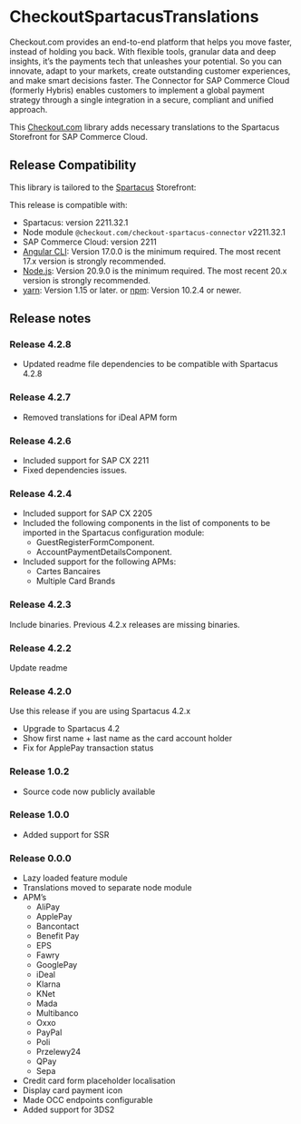 # CheckoutSpartacusTranslations
Checkout.com provides an end-to-end platform that helps you move faster, instead of holding you back. With flexible tools, granular data and deep insights, it’s the payments tech that unleashes your potential. So you can innovate, adapt to your markets, create outstanding customer experiences, and make smart decisions faster. The Connector for SAP Commerce Cloud (formerly Hybris) enables customers to implement a global payment strategy through a single integration in a secure, compliant and unified approach.

This [Checkout.com](https://www.checkout.com/) library adds necessary translations to the Spartacus Storefront for SAP Commerce Cloud. 

## Release Compatibility
This library is tailored to the [Spartacus](https://sap.github.io/spartacus-docs/) Storefront:

This release is compatible with:
* Spartacus: version 2211.32.1
* Node module `@checkout.com/checkout-spartacus-connector` v2211.32.1
* SAP Commerce Cloud: version 2211
* [Angular CLI](https://angular.dev/): Version 17.0.0 is the minimum required. The most recent 17.x version is strongly recommended.
* [Node.js](https://nodejs.org/en): Version 20.9.0 is the minimum required. The most recent 20.x version is strongly recommended.
* [yarn](https://yarnpkg.com/): Version 1.15 or later. or [npm](https://www.npmjs.com/): Version 10.2.4 or newer.

## Release notes
### Release 4.2.8
* Updated readme file dependencies to be compatible with Spartacus 4.2.8

### Release 4.2.7
* Removed translations for iDeal APM form

### Release 4.2.6
* Included support for SAP CX 2211
* Fixed dependencies issues.

### Release 4.2.4
* Included support for SAP CX 2205
* Included the following components in the list of components to be imported in the Spartacus configuration module:
  * GuestRegisterFormComponent.
  * AccountPaymentDetailsComponent.
* Included support for the following APMs:
  * Cartes Bancaires
  * Multiple Card Brands

### Release 4.2.3
Include binaries. Previous 4.2.x releases are missing binaries.

### Release 4.2.2
Update readme

### Release 4.2.0
Use this release if you are using Spartacus 4.2.x
* Upgrade to Spartacus 4.2
* Show first name + last name as the card account holder
* Fix for ApplePay transaction status

### Release 1.0.2
* Source code now publicly available

### Release 1.0.0
* Added support for SSR

### Release 0.0.0
* Lazy loaded feature module
* Translations moved to separate node module
* APM’s
  * AliPay
  * ApplePay
  * Bancontact
  * Benefit Pay
  * EPS
  * Fawry
  * GooglePay
  * iDeal
  * Klarna
  * KNet
  * Mada
  * Multibanco
  * Oxxo
  * PayPal
  * Poli
  * Przelewy24
  * QPay
  * Sepa
* Credit card form placeholder localisation
* Display card payment icon
* Made OCC endpoints configurable
* Added support for 3DS2
